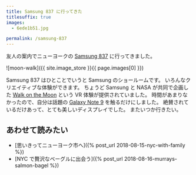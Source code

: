 ```yaml
---
title: Samsung 837 に行ってきた
titlesuffix: true
images:
  - 6ede1b51.jpg

permalink: /samsung-837
---
```


友人の案内でニューヨークの [Samsung 837](https://www.samsung.com/us/837/) に行ってきました。

![moon-walk]({{ site.image_store }}{{ page.images[0] }})

Samsung 837 はひとことでいうと Samsung のショールームです。
いろんなクリエイティブな体験ができます。
ちょうど Samsung と NASA が共同で企画した [Walk on the Moon](https://www.space.com/41221-samsung-moon-virtual-reality-exhibit-nyc.html) という VR 体験が提供されていました。
時間があまりなかったので、自分は話題の [Galaxy Note 9](https://en.wikipedia.org/wiki/Samsung_Galaxy_Note_9) を触るだけにしました。
絶賛されているだけあって、とても美しいディスプレイでした。
またいつか行きたい。

## あわせて読みたい

- [思いきってニューヨーク市へ]({% post_url 2018-08-15-nyc-with-family %})
- [NYC で贅沢なベーグルに出会う]({% post_url 2018-08-16-murrays-salmon-bagel %})
